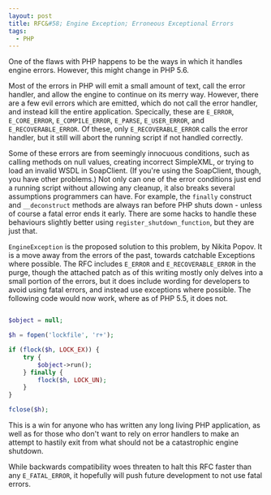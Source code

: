 ```yaml
---
layout: post
title: RFC&#58; Engine Exception; Erroneous Exceptional Errors
tags:
  - PHP
---
```


One of the flaws with PHP happens to be the ways in which it handles engine errors.  However, this might change in PHP 5.6.

Most of the errors in PHP will emit a small amount of text, call the error handler, and allow the engine to continue on its merry way.
However, there are a few evil errors which are emitted, which do not call the error handler, and instead kill the entire application.
Specically, these are `E_ERROR`, `E_CORE_ERROR`, `E_COMPILE_ERROR`, `E_PARSE`, `E_USER_ERROR`, and `E_RECOVERABLE_ERROR`.  Of these,
only `E_RECOVERABLE_ERROR` calls the error handler, but it still will abort the running script if not handled correctly.

Some of these errors are from seemingly innocuous conditions, such as calling methods on null values, creating incorrect SimpleXML, or
trying to load an invalid WSDL in SoapClient.  (If you're using the SoapClient, though, you have other problems.)  Not only can one
of the error conditions just end a running script without allowing any cleanup, it also breaks several assumptions programmers can have.
For example, the `finally` construct and `__deconstruct` methods are always ran before PHP shuts down - unless of course a fatal error ends
it early.  There are some hacks to handle these behaviours slightly better using `register_shutdown_function`, but they are just that.

`EngineException` is the proposed solution to this problem, by Nikita Popov.  It is a move away from the errors of the past, towards catchable
Exceptions where possible.  The RFC includes `E_ERROR` and `E_RECOVERABLE_ERROR` in the purge, though the attached patch as of this writing
mostly only delves into a small portion of the errors, but it does include wording for developers to avoid using fatal errors, and instead
use exceptions where possible.  The following code would now work, where as of PHP 5.5, it does not.  

```php

$object = null;

$h = fopen('lockfile', 'r+');

if (flock($h, LOCK_EX)) {
	try {
		$object->run();
	} finally {
		flock($h, LOCK_UN);
	}
}

fclose($h);

```
This is a win for anyone who has written any long living PHP application, as well as for those who don't want to rely on error handlers to
make an attempt to hastily exit from what should not be a catastrophic engine shutdown.

While backwards compatibility woes threaten to halt this RFC faster than any `E_FATAL_ERROR`, it hopefully will push future development to not use fatal errors.
